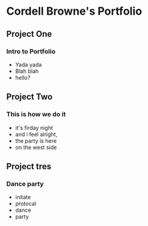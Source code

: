 # Cordell Browne's Portfolio

## Project One 
### Intro to Portfolio 
* Yada yada 
* Blah blah 
* hello? 

## Project Two 
### This is how we do it 
* it's firday night 
* and i feel alright, 
* the party is here 
* on the west side 

## Project tres
### Dance party
* initate 
* protocal
* dance 
* party 
